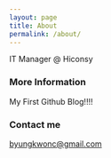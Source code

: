 ```yaml
---
layout: page
title: About
permalink: /about/
---
```


IT Manager @ Hiconsy

### More Information

My First Github Blog!!!!

### Contact me

[byungkwonc@gmail.com](mailto:byungkwonc@gmail.com)